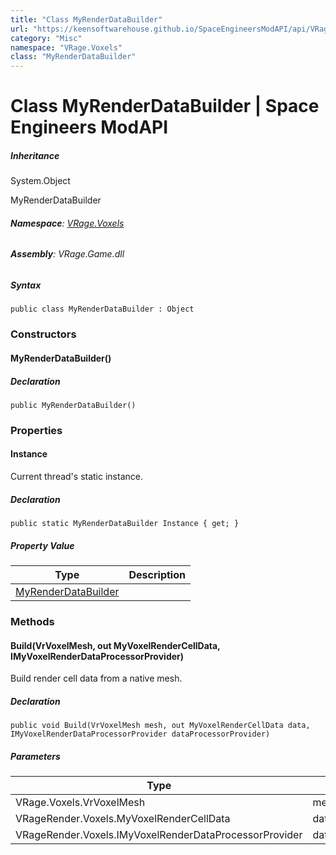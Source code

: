 ```yaml
---
title: "Class MyRenderDataBuilder"
url: "https://keensoftwarehouse.github.io/SpaceEngineersModAPI/api/VRage.Voxels.MyRenderDataBuilder.html"
category: "Misc"
namespace: "VRage.Voxels"
class: "MyRenderDataBuilder"
---
```


# Class MyRenderDataBuilder | Space Engineers ModAPI

##### Inheritance

System.Object

MyRenderDataBuilder

###### **Namespace**: [VRage.Voxels](https://keensoftwarehouse.github.io/SpaceEngineersModAPI/api/VRage.Voxels.html)

###### **Assembly**: VRage.Game.dll

##### Syntax

```
public class MyRenderDataBuilder : Object
```

### Constructors

#### MyRenderDataBuilder()

##### Declaration

```
public MyRenderDataBuilder()
```

### Properties

#### Instance

Current thread's static instance.

##### Declaration

```
public static MyRenderDataBuilder Instance { get; }
```

##### Property Value

| Type | Description |
| --- | --- |
| [MyRenderDataBuilder](https://keensoftwarehouse.github.io/SpaceEngineersModAPI/api/VRage.Voxels.MyRenderDataBuilder.html) |     |

### Methods

#### Build(VrVoxelMesh, out MyVoxelRenderCellData, IMyVoxelRenderDataProcessorProvider)

Build render cell data from a native mesh.

##### Declaration

```
public void Build(VrVoxelMesh mesh, out MyVoxelRenderCellData data, IMyVoxelRenderDataProcessorProvider dataProcessorProvider)
```

##### Parameters

| Type | Name | Description |
| --- | --- | --- |
| VRage.Voxels.VrVoxelMesh | mesh |     |
| VRageRender.Voxels.MyVoxelRenderCellData | data |     |
| VRageRender.Voxels.IMyVoxelRenderDataProcessorProvider | dataProcessorProvider |     |
